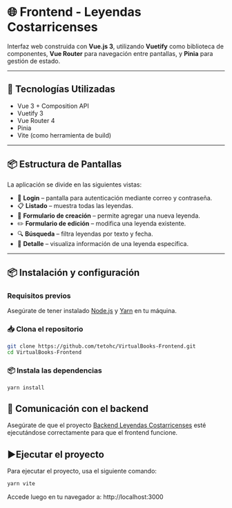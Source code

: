 # 🌐 Frontend - Leyendas Costarricenses

Interfaz web construida con **Vue.js 3**, utilizando **Vuetify** como biblioteca de componentes, **Vue Router** para navegación entre pantallas, y **Pinia** para gestión de estado. 

---

## 🚀 Tecnologías Utilizadas

- Vue 3 + Composition API
- Vuetify 3
- Vue Router 4
- Pinia
- Vite (como herramienta de build)
---

## 📦 Estructura de Pantallas

La aplicación se divide en las siguientes vistas:

- 🔐 **Login** – pantalla para autenticación mediante correo y contraseña.
- 📋 **Listado** – muestra todas las leyendas.
- 📝 **Formulario de creación** – permite agregar una nueva leyenda.
- ✏️ **Formulario de edición** – modifica una leyenda existente.
- 🔍 **Búsqueda** – filtra leyendas por texto y fecha.
- 📖 **Detalle** – visualiza información  de una leyenda específica.
---

## 📦 Instalación y configuración

### Requisitos previos

Asegúrate de tener instalado [Node.js](https://nodejs.org/) y [Yarn](https://classic.yarnpkg.com/en/docs) en tu máquina.

### 📥 Clona el repositorio
```bash
git clone https://github.com/tetohc/VirtualBooks-Frontend.git
cd VirtualBooks-Frontend
```

### 📦 Instala las dependencias
```
yarn install
```

## 🔗 Comunicación con el backend

Asegúrate de que el proyecto [Backend Leyendas Costarricenses](https://github.com/tetohc/VirtualBooks-Backend) esté ejecutándose correctamente para que el frontend funcione.

## ▶️Ejecutar el proyecto

Para ejecutar el proyecto, usa el siguiente comando:

```bash
yarn vite
```
Accede luego en tu navegador a: http://localhost:3000
